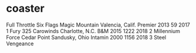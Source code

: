 # coaster
Full Throttle	Six Flags Magic Mountain	Valencia, Calif.	Premier	2013	59	2017
1	Fury 325	Carowinds	Charlotte, N.C.	B&M	2015	1222	2018
2	Millennium Force	Cedar Point	Sandusky, Ohio	Intamin	2000	1156	2018
3	Steel Vengeance

